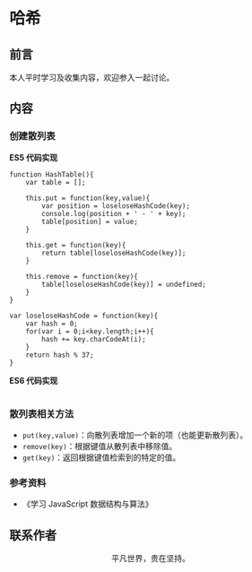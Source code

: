 # 哈希

## 前言

本人平时学习及收集内容，欢迎参入一起讨论。

## 内容

### 创建散列表

**ES5 代码实现**

```
function HashTable(){
    var table = [];

    this.put = function(key,value){
        var position = loseloseHashCode(key);
        console.log(position + ' - ' + key);
        table[position] = value;
    }

    this.get = function(key){
        return table[loseloseHashCode(key)];
    }

    this.remove = function(key){
        table[loseloseHashCode(key)] = undefined;
    }
}

var loseloseHashCode = function(key){
    var hash = 0;
    for(var i = 0;i<key.length;i++){
        hash += key.charCodeAt(i);
    }
    return hash % 37;
}
```

**ES6 代码实现**

```

```

### 散列表相关方法

- `put(key,value)`：向散列表增加一个新的项（也能更新散列表）。
- `remove(key)`：根据键值从散列表中移除值。
- `get(key)`：返回根据键值检索到的特定的值。

### 参考资料

- 《学习 JavaScript 数据结构与算法》

## 联系作者

<div align="center">
    <p>
        平凡世界，贵在坚持。
    </p>
    <img :src="$withBase('/about/contact.png')" />
</div>
